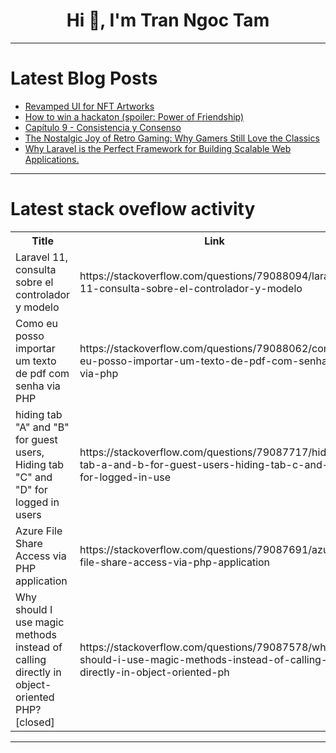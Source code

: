 <h1 align="center">Hi 👋, I'm Tran Ngoc Tam</h1>

---

# Latest Blog Posts 
<!-- BLOG-POST-LIST:START -->
- [Revamped UI for NFT Artworks](https://dev.to/coderralph/revamped-ui-for-nft-artworks-43o8)
- [How to win a hackaton &lpar;spoiler: Power of Friendship&rpar;](https://dev.to/osmarmontesinos/how-to-win-a-hackaton-spoiler-power-of-friendship-18n)
- [Capítulo 9 - Consistencia y Consenso](https://dev.to/pabloar/capitulo-9-consistencia-y-consenso-20ci)
- [The Nostalgic Joy of Retro Gaming: Why Gamers Still Love the Classics](https://dev.to/mrrayan/the-nostalgic-joy-of-retro-gaming-why-gamers-still-love-the-classics-5c60)
- [Why Laravel is the Perfect Framework for Building Scalable Web Applications.](https://dev.to/ibu_91602171df0416fb7aaf8/why-laravel-is-the-perfect-framework-for-building-scalable-web-applications-21a6)
<!-- BLOG-POST-LIST:END -->

---

# Latest stack oveflow activity
<table>
  <tr><th>Title</th><th>Link</th></tr>
  <!-- STACKOVERFLOW:START --><tr><td>Laravel 11, consulta sobre el controlador y modelo</td><td>https://stackoverflow.com/questions/79088094/laravel-11-consulta-sobre-el-controlador-y-modelo</td></tr><tr><td>Como eu posso importar um texto de pdf com senha via PHP</td><td>https://stackoverflow.com/questions/79088062/como-eu-posso-importar-um-texto-de-pdf-com-senha-via-php</td></tr><tr><td>hiding tab &quot;A&quot; and &quot;B&quot; for guest users, Hiding tab &quot;C&quot; and &quot;D&quot; for logged in users</td><td>https://stackoverflow.com/questions/79087717/hiding-tab-a-and-b-for-guest-users-hiding-tab-c-and-d-for-logged-in-use</td></tr><tr><td>Azure File Share Access via PHP application</td><td>https://stackoverflow.com/questions/79087691/azure-file-share-access-via-php-application</td></tr><tr><td>Why should I use magic methods instead of calling directly in object-oriented PHP? [closed]</td><td>https://stackoverflow.com/questions/79087578/why-should-i-use-magic-methods-instead-of-calling-directly-in-object-oriented-ph</td></tr><!-- STACKOVERFLOW:END -->
</table>

---


